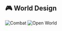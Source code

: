 ## 🎮 World Design


![Combat](https://github.com/user-attachments/assets/4f2215cc-bc4c-4b89-a3d0-039d2455247e)
![Open World](https://github.com/user-attachments/assets/6b03a91b-a520-4686-bd7b-a99d43761816)



